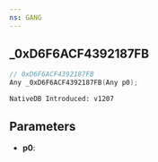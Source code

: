 ```yaml
---
ns: GANG
---
```

## _0xD6F6ACF4392187FB

```c
// 0xD6F6ACF4392187FB
Any _0xD6F6ACF4392187FB(Any p0);
```

```
NativeDB Introduced: v1207
```

## Parameters
* **p0**:
